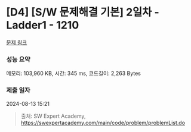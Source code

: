 # [D4] [S/W 문제해결 기본] 2일차 - Ladder1 - 1210 

[문제 링크](https://swexpertacademy.com/main/code/problem/problemDetail.do?contestProbId=AV14ABYKADACFAYh) 

### 성능 요약

메모리: 103,960 KB, 시간: 345 ms, 코드길이: 2,263 Bytes

### 제출 일자

2024-08-13 15:21



> 출처: SW Expert Academy, https://swexpertacademy.com/main/code/problem/problemList.do
